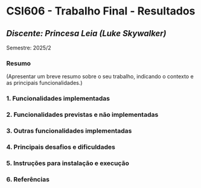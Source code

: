 # **CSI606 - Trabalho Final - Resultados**

## *Discente: Princesa Leia (Luke Skywalker)*

Semestre: 2025/2

<!-- Este documento tem como objetivo apresentar o projeto desenvolvido, considerando o que foi definido na proposta e o produto final. -->

### Resumo

  (Apresentar um breve resumo sobre o seu trabalho, indicando o contexto e as principais funcionalidades.)

### 1. Funcionalidades implementadas
<!-- Descrever as funcionalidades que eram previstas e foram implementas. -->
  
### 2. Funcionalidades previstas e não implementadas
<!-- Descrever as funcionalidades que eram previstas e não foram implementas, apresentando uma breve justificativa do porquê elas não foram incluídas -->

### 3. Outras funcionalidades implementadas
<!-- Descrever as funcionalidades implementas além daquelas que foram previstas, caso se aplique.  -->

### 4. Principais desafios e dificuldades
<!-- Descrever os principais desafios encontrados no desenvolvimento do trabalho, quais foram as dificuldades e como elas foram superadas e resolvidas. -->

### 5. Instruções para instalação e execução
<!-- Descrever o que deve ser feito para instalar (ou baixar) a aplicação, o que precisa ser configurando (parâmetros, banco de dados e afins) e como executá-la. -->

### 6. Referências
<!-- Referências podem ser incluídas, caso necessário. Utilize o padrão ABNT. -->
